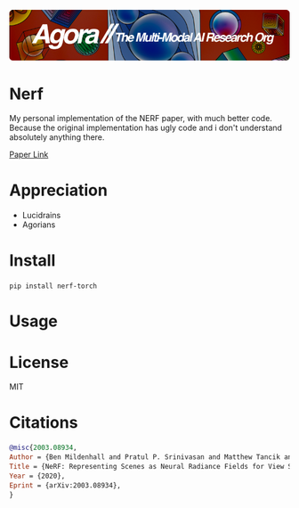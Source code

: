 [![Multi-Modality](agorabanner.png)](https://discord.gg/qUtxnK2NMf)

# Nerf
My personal implementation of the NERF paper, with much better code. Because the original implementation has ugly code and i don't understand absolutely anything there.


[Paper Link](https://arxiv.org/abs/2003.08934)

# Appreciation
* Lucidrains
* Agorians


# Install
`pip install nerf-torch`

# Usage



# License
MIT

# Citations

```bibtex
@misc{2003.08934,
Author = {Ben Mildenhall and Pratul P. Srinivasan and Matthew Tancik and Jonathan T. Barron and Ravi Ramamoorthi and Ren Ng},
Title = {NeRF: Representing Scenes as Neural Radiance Fields for View Synthesis},
Year = {2020},
Eprint = {arXiv:2003.08934},
}
```